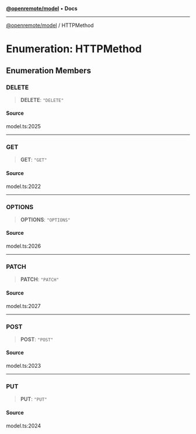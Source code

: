[**@openremote/model**](../README.md) • **Docs**

***

[@openremote/model](../globals.md) / HTTPMethod

# Enumeration: HTTPMethod

## Enumeration Members

### DELETE

> **DELETE**: `"DELETE"`

#### Source

model.ts:2025

***

### GET

> **GET**: `"GET"`

#### Source

model.ts:2022

***

### OPTIONS

> **OPTIONS**: `"OPTIONS"`

#### Source

model.ts:2026

***

### PATCH

> **PATCH**: `"PATCH"`

#### Source

model.ts:2027

***

### POST

> **POST**: `"POST"`

#### Source

model.ts:2023

***

### PUT

> **PUT**: `"PUT"`

#### Source

model.ts:2024
